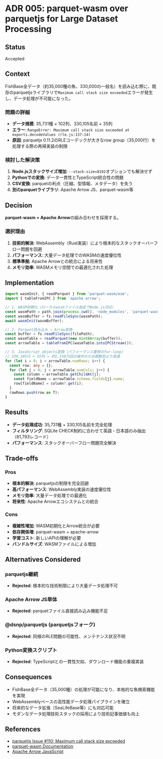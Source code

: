 # ADR 005: parquet-wasm over parquetjs for Large Dataset Processing

## Status
Accepted

## Context
FishBase全データ（約35,000種の魚、330,000の一般名）を読み込む際に、既存のparquetjsライブラリで`Maximum call stack size exceeded`エラーが発生し、データ処理が不可能になった。

### 問題の詳細
- **データ規模**: 35,731種 × 102列、330,105名前 × 35列
- **エラー**: `RangeError: Maximum call stack size exceeded at exports.decodeValues (rle.js:137:14)`
- **原因**: parquetjs 0.11.2のRLEコーデックが大きなrow group（35,000行）を処理する際の再帰実装の制限

### 検討した解決策
1. **Node.jsスタックサイズ増加**: `--stack-size=8192`オプションでも解決せず
2. **Pythonでの変換**: データ一貫性とTypeScript統合性の問題
3. **CSV変換**: parquetの利点（圧縮、型情報、メタデータ）を失う
4. **別のparquetライブラリ**: Apache Arrow JS、parquet-wasm等

## Decision
**parquet-wasm + Apache Arrow**の組み合わせを採用する。

### 選択理由
1. **技術的解決**: WebAssembly（Rust実装）により根本的なスタックオーバーフロー問題を回避
2. **パフォーマンス**: 大量データ処理でのWASMの速度優位性
3. **標準準拠**: Apache Arrowとの統合による将来性
4. **メモリ効率**: WASMメモリ空間での最適化された処理

## Implementation
```typescript
import wasmInit, { readParquet } from 'parquet-wasm/esm';
import { tableFromIPC } from 'apache-arrow';

// 1. WASM初期化（ローカルwasmファイル指定でNode.js対応）
const wasmPath = path.join(process.cwd(), 'node_modules', 'parquet-wasm', 'esm', 'parquet_wasm_bg.wasm');
const wasmBuffer = fs.readFileSync(wasmPath);
await wasmInit(wasmBuffer);

// 2. Parquet読み込み → Arrow変換
const buffer = fs.readFileSync(filePath);
const wasmTable = readParquet(new Uint8Array(buffer));
const arrowTable = tableFromIPC(wasmTable.intoIPCStream());

// 3. JavaScript objects変換（パフォーマンス重視のfor-loop）
// 330,105行 × 35列 = 約1,150万回の操作のため関数型より高速
for (let i = 0; i < arrowTable.numRows; i++) {
  const row: any = {};
  for (let j = 0; j < arrowTable.numCols; j++) {
    const column = arrowTable.getChildAt(j);
    const fieldName = arrowTable.schema.fields[j].name;
    row[fieldName] = column?.get(i);
  }
  rawRows.push(row as T);
}
```

## Results
- **データ処理成功**: 35,731種 + 330,105名前を完全処理
- **フィルタリング**: SQLite CHECK制約に合わせて英語・日本語のみ抽出（81,793レコード）
- **パフォーマンス**: スタックオーバーフロー問題完全解決

## Trade-offs

### Pros
- **根本的解決**: parquetjsの制限を完全回避
- **高パフォーマンス**: WebAssembly実装の速度優位性
- **メモリ効率**: 大量データ処理での最適化
- **将来性**: Apache Arrowエコシステムとの統合

### Cons
- **複雑性増加**: WASM初期化とArrow統合が必要
- **依存関係増**: parquet-wasm + apache-arrow
- **学習コスト**: 新しいAPIの理解が必要
- **バンドルサイズ**: WASMファイルによる増加

## Alternatives Considered

### parquetjs継続
- **Rejected**: 根本的な技術制限により大量データ処理不可

### Apache Arrow JS単体
- **Rejected**: parquetファイル直接読み込み機能不足

### @dsnp/parquetjs (parquetjsフォーク)
- **Rejected**: 同様のRLE問題の可能性、メンテナンス状況不明

### Python変換スクリプト
- **Rejected**: TypeScriptとの一貫性欠如、ダウンロード機能の重複実装

## Consequences
- FishBase全データ（35,000種）の処理が可能になり、本格的な魚検索機能を実現
- WebAssemblyベースの高性能データ処理パイプラインを確立
- 将来的なデータ拡張（SeaLifeBase等）にも対応可能
- モダンなデータ処理技術スタックの採用により技術記事価値も向上

## References
- [parquetjs Issue #110: Maximum call stack size exceeded](https://github.com/ironSource/parquetjs/issues/110)
- [parquet-wasm Documentation](https://kylebarron.dev/parquet-wasm/)
- [Apache Arrow JavaScript](https://arrow.apache.org/docs/js/)